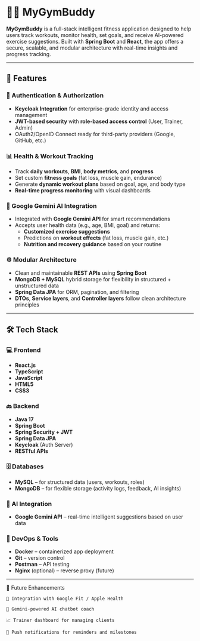 # 🏋️‍♂️ MyGymBuddy

**MyGymBuddy** is a full-stack intelligent fitness application designed to help users track workouts, monitor health, set goals, and receive AI-powered exercise suggestions. Built with **Spring Boot** and **React**, the app offers a secure, scalable, and modular architecture with real-time insights and progress tracking.

---

## 🚀 Features

### 🔐 Authentication & Authorization
- **Keycloak Integration** for enterprise-grade identity and access management
- **JWT-based security** with **role-based access control** (User, Trainer, Admin)
- OAuth2/OpenID Connect ready for third-party providers (Google, GitHub, etc.)

### 📊 Health & Workout Tracking
- Track **daily workouts**, **BMI**, **body metrics**, and **progress**
- Set custom **fitness goals** (fat loss, muscle gain, endurance)
- Generate **dynamic workout plans** based on goal, age, and body type
- **Real-time progress monitoring** with visual dashboards

### 🤖 Google Gemini AI Integration
- Integrated with **Google Gemini API** for smart recommendations
- Accepts user health data (e.g., age, BMI, goal) and returns:
  - **Customized exercise suggestions**
  - Predictions on **workout effects** (fat loss, muscle gain, etc.)
  - **Nutrition and recovery guidance** based on your routine

### ⚙️ Modular Architecture
- Clean and maintainable **REST APIs** using **Spring Boot**
- **MongoDB + MySQL** hybrid storage for flexibility in structured + unstructured data
- **Spring Data JPA** for ORM, pagination, and filtering
- **DTOs**, **Service layers**, and **Controller layers** follow clean architecture principles

---

## 🛠️ Tech Stack

### 💻 Frontend
- **React.js**
- **TypeScript**
- **JavaScript**
- **HTML5**
- **CSS3**

### 🔙 Backend
- **Java 17**
- **Spring Boot**
- **Spring Security + JWT**
- **Spring Data JPA**
- **Keycloak** (Auth Server)
- **RESTful APIs**

### 🗄️ Databases
- **MySQL** – for structured data (users, workouts, roles)
- **MongoDB** – for flexible storage (activity logs, feedback, AI insights)

### 🤖 AI Integration
- **Google Gemini API** – real-time intelligent suggestions based on user data

### 🐳 DevOps & Tools
- **Docker** – containerized app deployment
- **Git** – version control
- **Postman** – API testing
- **Nginx** (optional) – reverse proxy (future)

---

📌 Future Enhancements

    📱 Integration with Google Fit / Apple Health

    🧠 Gemini-powered AI chatbot coach

    📈 Trainer dashboard for managing clients

    🔔 Push notifications for reminders and milestones
